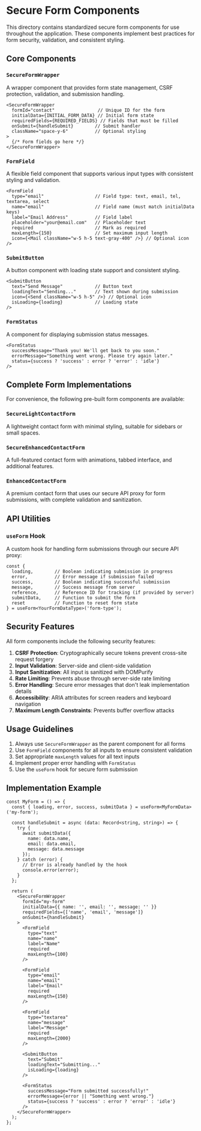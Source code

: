# Secure Form Components

This directory contains standardized secure form components for use throughout the application. These components implement best practices for form security, validation, and consistent styling.

## Core Components

### `SecureFormWrapper`

A wrapper component that provides form state management, CSRF protection, validation, and submission handling.

```tsx
<SecureFormWrapper
  formId="contact"                // Unique ID for the form
  initialData={INITIAL_FORM_DATA} // Initial form state
  requiredFields={REQUIRED_FIELDS} // Fields that must be filled
  onSubmit={handleSubmit}        // Submit handler
  className="space-y-6"          // Optional styling
>
  {/* Form fields go here */}
</SecureFormWrapper>
```

### `FormField`

A flexible field component that supports various input types with consistent styling and validation.

```tsx
<FormField
  type="email"                   // Field type: text, email, tel, textarea, select
  name="email"                   // Field name (must match initialData keys)
  label="Email Address"          // Field label
  placeholder="your@email.com"   // Placeholder text
  required                       // Mark as required
  maxLength={150}                // Set maximum input length
  icon={<Mail className="w-5 h-5 text-gray-400" />} // Optional icon
/>
```

### `SubmitButton`

A button component with loading state support and consistent styling.

```tsx
<SubmitButton 
  text="Send Message"            // Button text
  loadingText="Sending..."       // Text shown during submission
  icon={<Send className="w-5 h-5" />} // Optional icon
  isLoading={loading}            // Loading state
/>
```

### `FormStatus`

A component for displaying submission status messages.

```tsx
<FormStatus 
  successMessage="Thank you! We'll get back to you soon." 
  errorMessage="Something went wrong. Please try again later."
  status={success ? 'success' : error ? 'error' : 'idle'}
/>
```

## Complete Form Implementations

For convenience, the following pre-built form components are available:

### `SecureLightContactForm`

A lightweight contact form with minimal styling, suitable for sidebars or small spaces.

### `SecureEnhancedContactForm`

A full-featured contact form with animations, tabbed interface, and additional features.

### `EnhancedContactForm`

A premium contact form that uses our secure API proxy for form submissions, with complete validation and sanitization.

## API Utilities

### `useForm` Hook

A custom hook for handling form submissions through our secure API proxy:

```tsx
const { 
  loading,        // Boolean indicating submission in progress 
  error,          // Error message if submission failed
  success,        // Boolean indicating successful submission
  message,        // Success message from server
  reference,      // Reference ID for tracking (if provided by server)
  submitData,     // Function to submit the form
  reset           // Function to reset form state
} = useForm<YourFormDataType>('form-type');
```

## Security Features

All form components include the following security features:

1. **CSRF Protection**: Cryptographically secure tokens prevent cross-site request forgery
2. **Input Validation**: Server-side and client-side validation
3. **Input Sanitization**: All input is sanitized with DOMPurify
4. **Rate Limiting**: Prevents abuse through server-side rate limiting
5. **Error Handling**: Secure error messages that don't leak implementation details
6. **Accessibility**: ARIA attributes for screen readers and keyboard navigation
7. **Maximum Length Constraints**: Prevents buffer overflow attacks

## Usage Guidelines

1. Always use `SecureFormWrapper` as the parent component for all forms
2. Use `FormField` components for all inputs to ensure consistent validation
3. Set appropriate `maxLength` values for all text inputs
4. Implement proper error handling with `FormStatus`
5. Use the `useForm` hook for secure form submission

## Implementation Example

```tsx
const MyForm = () => {
  const { loading, error, success, submitData } = useForm<MyFormData>('my-form');

  const handleSubmit = async (data: Record<string, string>) => {
    try {
      await submitData({
        name: data.name,
        email: data.email,
        message: data.message
      });
    } catch (error) {
      // Error is already handled by the hook
      console.error(error);
    }
  };

  return (
    <SecureFormWrapper
      formId="my-form"
      initialData={{ name: '', email: '', message: '' }}
      requiredFields={['name', 'email', 'message']}
      onSubmit={handleSubmit}
    >
      <FormField
        type="text"
        name="name"
        label="Name"
        required
        maxLength={100}
      />
      
      <FormField
        type="email"
        name="email"
        label="Email"
        required
        maxLength={150}
      />
      
      <FormField
        type="textarea"
        name="message"
        label="Message"
        required
        maxLength={2000}
      />
      
      <SubmitButton 
        text="Submit"
        loadingText="Submitting..."
        isLoading={loading}
      />
      
      <FormStatus 
        successMessage="Form submitted successfully!"
        errorMessage={error || "Something went wrong."}
        status={success ? 'success' : error ? 'error' : 'idle'}
      />
    </SecureFormWrapper>
  );
};
```